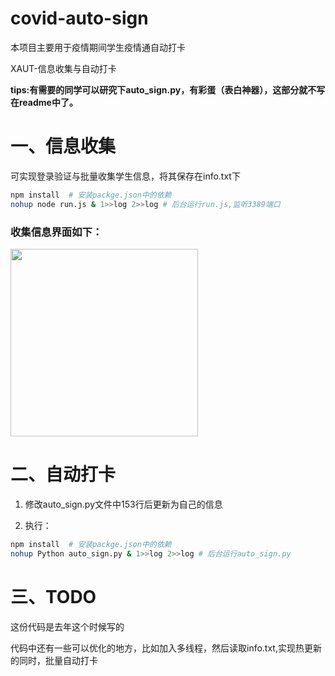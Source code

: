 # covid-auto-sign
本项目主要用于疫情期间学生疫情通自动打卡

XAUT-信息收集与自动打卡

**tips:有需要的同学可以研究下auto_sign.py，有彩蛋（表白神器），这部分就不写在readme中了。**


# 一、信息收集
可实现登录验证与批量收集学生信息，将其保存在info.txt下

```bash
npm install  # 安装packge.json中的依赖
nohup node run.js & 1>>log 2>>log # 后台运行run.js,监听3389端口
```
### 收集信息界面如下：  

<img src="https://x-long.github.io/imageRef/demo.jpg" style="width:300px">

# 二、自动打卡

1. 修改auto_sign.py文件中153行后更新为自己的信息

2. 执行：
```bash
npm install  # 安装packge.json中的依赖
nohup Python auto_sign.py & 1>>log 2>>log # 后台运行auto_sign.py
```


# 三、TODO

这份代码是去年这个时候写的

代码中还有一些可以优化的地方，比如加入多线程，然后读取info.txt,实现热更新的同时，批量自动打卡
